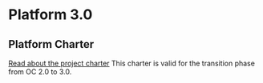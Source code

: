 # Platform 3.0 #

## Platform Charter
[Read about the project charter](https://docs.google.com/document/d/1g2ZYEh6zOVseD7TXW1PY3KsbGXMXD_1XAQ5uDcEC8WU/edit)
This charter is valid for the transition phase from OC 2.0 to 3.0.
